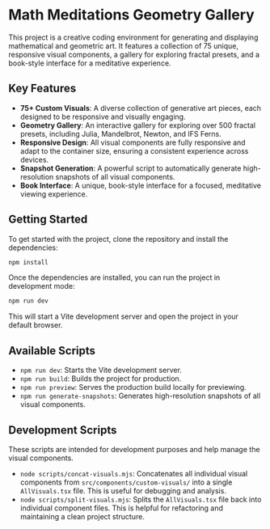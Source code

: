 # Math Meditations Geometry Gallery

This project is a creative coding environment for generating and displaying mathematical and geometric art. It features a collection of 75 unique, responsive visual components, a gallery for exploring fractal presets, and a book-style interface for a meditative experience.

## Key Features

- **75+ Custom Visuals**: A diverse collection of generative art pieces, each designed to be responsive and visually engaging.
- **Geometry Gallery**: An interactive gallery for exploring over 500 fractal presets, including Julia, Mandelbrot, Newton, and IFS Ferns.
- **Responsive Design**: All visual components are fully responsive and adapt to the container size, ensuring a consistent experience across devices.
- **Snapshot Generation**: A powerful script to automatically generate high-resolution snapshots of all visual components.
- **Book Interface**: A unique, book-style interface for a focused, meditative viewing experience.

## Getting Started

To get started with the project, clone the repository and install the dependencies:

```bash
npm install
```

Once the dependencies are installed, you can run the project in development mode:

```bash
npm run dev
```

This will start a Vite development server and open the project in your default browser.

## Available Scripts

-   `npm run dev`: Starts the Vite development server.
-   `npm run build`: Builds the project for production.
-   `npm run preview`: Serves the production build locally for previewing.
-   `npm run generate-snapshots`: Generates high-resolution snapshots of all visual components.

## Development Scripts

These scripts are intended for development purposes and help manage the visual components.

-   `node scripts/concat-visuals.mjs`: Concatenates all individual visual components from `src/components/custom-visuals/` into a single `AllVisuals.tsx` file. This is useful for debugging and analysis.
-   `node scripts/split-visuals.mjs`: Splits the `AllVisuals.tsx` file back into individual component files. This is helpful for refactoring and maintaining a clean project structure.
